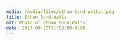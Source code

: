```yaml
---
media: /media/files/ethan-bond-watts.jpeg
title: Ethan Bond-Watts
alt: Photo of Ethan Bond-Watts
date: 2023-09-20T11:58:00-0500
---
```

